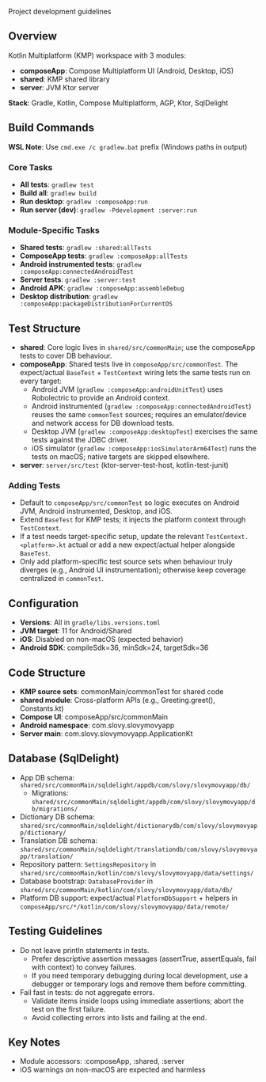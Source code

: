 Project development guidelines

## Overview
Kotlin Multiplatform (KMP) workspace with 3 modules:
- **composeApp**: Compose Multiplatform UI (Android, Desktop, iOS)
- **shared**: KMP shared library
- **server**: JVM Ktor server

**Stack**: Gradle, Kotlin, Compose Multiplatform, AGP, Ktor, SqlDelight

## Build Commands
**WSL Note**: Use `cmd.exe /c gradlew.bat` prefix (Windows paths in output)

### Core Tasks
- **All tests**: `gradlew test`
- **Build all**: `gradlew build`
- **Run desktop**: `gradlew :composeApp:run`
- **Run server (dev)**: `gradlew -Pdevelopment :server:run`

### Module-Specific Tasks
- **Shared tests**: `gradlew :shared:allTests`
- **ComposeApp tests**: `gradlew :composeApp:allTests` 
- **Android instrumented tests**: `gradlew :composeApp:connectedAndroidTest`
- **Server tests**: `gradlew :server:test`
- **Android APK**: `gradlew :composeApp:assembleDebug`
- **Desktop distribution**: `gradlew :composeApp:packageDistributionForCurrentOS`

## Test Structure
- **shared**: Core logic lives in `shared/src/commonMain`; use the composeApp tests to cover DB behaviour.
- **composeApp**: Shared tests live in `composeApp/src/commonTest`. The expect/actual `BaseTest` + `TestContext` wiring lets the same tests run on every target:
  - Android JVM (`gradlew :composeApp:androidUnitTest`) uses Robolectric to provide an Android context.
  - Android instrumented (`gradlew :composeApp:connectedAndroidTest`) reuses the same `commonTest` sources; requires an emulator/device and network access for DB download tests.
  - Desktop JVM (`gradlew :composeApp:desktopTest`) exercises the same tests against the JDBC driver.
  - iOS simulator (`gradlew :composeApp:iosSimulatorArm64Test`) runs the tests on macOS; native targets are skipped elsewhere.
- **server**: `server/src/test` (ktor-server-test-host, kotlin-test-junit)

### Adding Tests
- Default to `composeApp/src/commonTest` so logic executes on Android JVM, Android instrumented, Desktop, and iOS.
- Extend `BaseTest` for KMP tests; it injects the platform context through `TestContext`.
- If a test needs target-specific setup, update the relevant `TestContext.<platform>.kt` actual or add a new expect/actual helper alongside `BaseTest`.
- Only add platform-specific test source sets when behaviour truly diverges (e.g., Android UI instrumentation); otherwise keep coverage centralized in `commonTest`.

## Configuration
- **Versions**: All in `gradle/libs.versions.toml`
- **JVM target**: 11 for Android/Shared
- **iOS**: Disabled on non-macOS (expected behavior)
- **Android SDK**: compileSdk=36, minSdk=24, targetSdk=36

## Code Structure
- **KMP source sets**: commonMain/commonTest for shared code
- **shared module**: Cross-platform APIs (e.g., Greeting.greet(), Constants.kt)
- **Compose UI**: composeApp/src/commonMain
- **Android namespace**: com.slovy.slovymovyapp
- **Server main**: com.slovy.slovymovyapp.ApplicationKt

## Database (SqlDelight)
- App DB schema: `shared/src/commonMain/sqldelight/appdb/com/slovy/slovymovyapp/db/`
  - Migrations: `shared/src/commonMain/sqldelight/appdb/com/slovy/slovymovyapp/db/migrations/`
- Dictionary DB schema: `shared/src/commonMain/sqldelight/dictionarydb/com/slovy/slovymovyapp/dictionary/`
- Translation DB schema: `shared/src/commonMain/sqldelight/translationdb/com/slovy/slovymovyapp/translation/`
- Repository pattern: `SettingsRepository` in `shared/src/commonMain/kotlin/com/slovy/slovymovyapp/data/settings/`
- Database bootstrap: `DatabaseProvider` in `shared/src/commonMain/kotlin/com/slovy/slovymovyapp/data/db/`
- Platform DB support: expect/actual `PlatformDbSupport` + helpers in `composeApp/src/*/kotlin/com/slovy/slovymovyapp/data/remote/`

## Testing Guidelines
- Do not leave println statements in tests.
  - Prefer descriptive assertion messages (assertTrue, assertEquals, fail with context) to convey failures.
  - If you need temporary debugging during local development, use a debugger or temporary logs and remove them before committing.
- Fail fast in tests: do not aggregate errors.
  - Validate items inside loops using immediate assertions; abort the test on the first failure.
  - Avoid collecting errors into lists and failing at the end.

## Key Notes
- Module accessors: :composeApp, :shared, :server
- iOS warnings on non-macOS are expected and harmless
